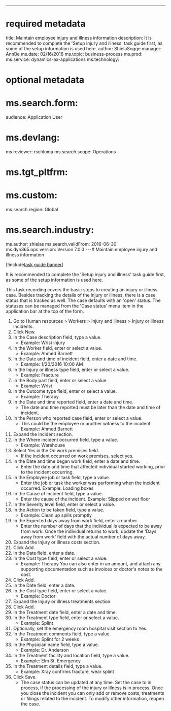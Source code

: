 --- 
# required metadata 
 
title: Maintain employee injury and illness information
description: It is recommended to complete the 'Setup injury and illness' task guide first, as some of the setup information is used here. 
author: ShielaSogge
manager: AnnBe 
ms.date: 02/16/2016
ms.topic: business-process 
ms.prod:  
ms.service: dynamics-ax-applications 
ms.technology:  
 
# optional metadata 
 
# ms.search.form:   
audience: Application User 
# ms.devlang:  
ms.reviewer: rschloma
ms.search.scope: Operations 
# ms.tgt_pltfrm:  
# ms.custom:  
ms.search.region: Global
# ms.search.industry: 
ms.author: shielas
ms.search.validFrom: 2016-06-30 
ms.dyn365.ops.version: Version 7.0.0 
---# Maintain employee injury and illness information

[!include[task guide banner](../../includes/task-guide-banner.md)]

It is recommended to complete the 'Setup injury and illness' task guide first, as some of the setup information is used here. 

This task recording covers the basic steps to creating an injury or illness case. Besides tracking the details of the injury or illness, there is a case status that is tracked as well.  The case defaults with an 'open' status.  The statuses can be managed from the 'Case status' menu item in the application bar at the top of the form.

1. Go to Human resources > Workers > Injury and illness > Injury or illness incidents.
2. Click New.
3. In the Case description field, type a value.
    * Example:  Wrist injury  
4. In the Worker field, enter or select a value.
    * Example: Ahmed Barnett  
5. In the Date and time of incident field, enter a date and time.
    * Example:  1/20/2016 10:00 AM  
6. In the Injury or illness type field, enter or select a value.
    * Example:  Fracture  
7. In the Body part field, enter or select a value.
    * Example:  Wrist  
8. In the Outcome type field, enter or select a value.
    * Example:  Therapy  
9. In the Date and time reported field, enter a date and time.
    * The date and time reported must be later than the date and time of incident.  
10. In the Person who reported case field, enter or select a value.
    * This could be the employee or another witness to the incident.  Example: Ahmed Barnett  
11. Expand the Incident section.
12. In the Where incident occurred field, type a value.
    * Example:  Warehouse  
13. Select Yes in the On work premises field.
    * If the incident occurred on work premises, select yes.  
14. In the Date and time began work field, enter a date and time.
    * Enter the date and time that affected individual started working, prior to the incident occurring.  
15. In the Employee job or task field, type a value.
    * Enter the job or task the worker was performing when the incident occurred.  Example:  Loading boxes  
16. In the Cause of incident field, type a value.
    * Enter the cause of the incident.  Example:  Slipped on wet floor  
17. In the Severity level field, enter or select a value.
18. In the Action to be taken field, type a value.
    * Example:  Clean up spills promptly  
19. In the Expected days away from work field, enter a number.
    * Enter the number of days that the individual is expected to be away from work.  Once the individual returns to work, update the 'Days away from work' field with the actual number of days away.  
20. Expand the Injury or illness costs section.
21. Click Add.
22. In the Date field, enter a date.
23. In the Cost type field, enter or select a value.
    * Example:  Therapy    You can also enter in an amount, and attach any supporting documentation such as invoices or doctor's notes to the cost.  
24. Click Add.
25. In the Date field, enter a date.
26. In the Cost type field, enter or select a value.
    * Example: Doctor  
27. Expand the Injury or illness treatments section.
28. Click Add.
29. In the Treatment date field, enter a date and time.
30. In the Treatment type field, enter or select a value.
    * Example:  Splint  
31. Optionally, set the emergency room hospital visit section to Yes.
32. In the Treatment comments field, type a value.
    * Example:  Splint for 2 weeks  
33. In the Physician name field, type a value.
    * Example:  Dr. Anderson  
34. In the Treatment facility and location field, type a value.
    * Example:  Elm St. Emergency  
35. In the Treatment details field, type a value.
    * Example:  Xray confirms fracture, wear splint  
36. Click Save.
    * The case status can be updated at any time.  Set the case to in process, if the processing of the injury or illness is in process.  Once you close the incident you can only add or remove costs, treatments or filings related to the incident.  To modify other information, reopen the case.  

